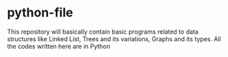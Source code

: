 # python-file

This repository will basically contain basic programs related to data structures like Linked List, Trees and its variations, Graphs and its types. All the codes written here are in Python
